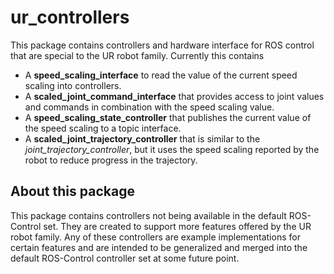 # ur_controllers

This package contains controllers and hardware interface for ROS control that are special to the UR
robot family. Currently this contains

  * A **speed_scaling_interface** to read the value of the current speed scaling into controllers.
  * A **scaled_joint_command_interface** that provides access to joint values and commands in 
  combination with the speed scaling value.
  * A **speed_scaling_state_controller** that publishes the current value of the speed scaling
  to a topic interface.
  * A **scaled_joint_trajectory_controller** that is similar to the *joint_trajectory_controller*,
  but it uses the speed scaling reported by the robot to reduce progress in the trajectory.

## About this package
This package contains controllers not being available in the default ROS-Control set. They are
created to support more features offered by the UR robot family. Any of these controllers are
example implementations for certain features and are intended to be generalized and merged
into the default ROS-Control controller set at some future point.
